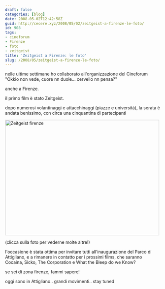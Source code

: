 ```yaml
---
draft: false
categories: [blog]
date: 2008-05-02T12:42:58Z
guid: http://cecere.xyz/2008/05/02/zeitgeist-a-firenze-le-foto/
id: 908
tags:
- cineforum
- Firenze
- foto
- zeitgeist
title: 'Zeitgeist a Firenze: le foto'
slug: /2008/05/zeitgeist-a-firenze-le-foto/
---
```


nelle ultime settimane ho collaborato all'organizzazione del Cineforum "Okkio non vede, cuore nn duole… cervello nn pensa?"
  
anche a Firenze.

il primo film è stato Zeitgeist.

dopo numerosi volantinaggi e attacchinaggi (piazze e università), la serata è andata benissimo, con circa una cinquantina di partecipanti

[<img src="http://farm3.static.flickr.com/2260/2455741578_3911384f7b.jpg" width="500" height="375" alt="Zeitgeist firenze" />](http://www.flickr.com/photos/krur/sets/72157604820725327/detail/ "Zeitgeist firenze di Humanist 2.0, su Flickr")
  
(clicca sulla foto per vederne molte altre!)

l'occasione è stata ottima per invitare tutti all'inaugurazione del Parco di Attigliano, e a rimanere in contatto per i prossimi films, che saranno Cocaina, Sicko, The Corporation e What the Bleep do we Know?

se sei di zona firenze, fammi sapere!

oggi sono in Attigliano.. grandi movimenti.. stay tuned